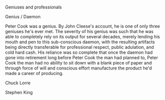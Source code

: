 Geniuses and professionals

Genius / Daemon

Peter Cook was a genius. By John Cleese's account, he is one of only three geniuses he's ever met. The severity of his genius was such that he was able to completely rely on its output for several decades, merely lending his mouth and pen to this sub-conscious daemon, with the resulting artifacts being directly transferable for professional respect, public adulation, and cold hard cash. His reliance was so complete that once the daemon had gone into retirement long before Peter Cook the man had planned to, Peter Cook the man had no ability to sit down with a blank piece of paper and through force of will and conscious effort manufacture the product he'd made a career of producing. 

Chuck Lorre

Stephen King
